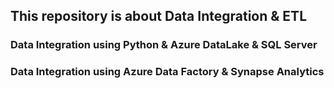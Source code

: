 ## This repository is about Data Integration & ETL 
### Data Integration using Python & Azure DataLake & SQL Server
### Data Integration using Azure Data Factory & Synapse Analytics
